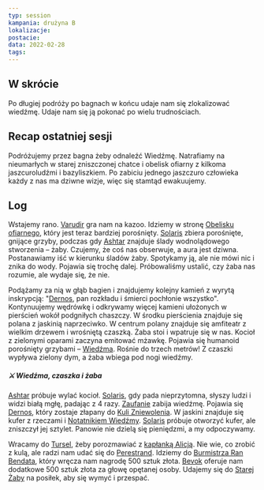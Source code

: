 ```yaml
---
typ: session
kampania: drużyna B
lokalizacje: 
postacie: 
data: 2022-02-28
tags: 
---
```

## W skrócie
Po długiej podróży po bagnach w końcu udaje nam się zlokalizować wiedźmę. Udaje nam się ją pokonać po wielu trudnościach.

## Recap ostatniej sesji
Podróżujemy przez bagna żeby odnaleźć Wiedźmę. Natrafiamy na nieumarłych w starej zniszczonej chatce i obelisk ofiarny z kilkoma jaszcuroludźmi i bazyliszkiem. Po zabiciu jednego jaszczuro człowieka każdy z nas ma dziwne wizje, więc się stamtąd ewakuujemy.
## Log
Wstajemy rano. [Varudir](../postacie%20graczy/Varudir.md) gra nam na kazoo. Idziemy w stronę [Obelisku ofiarnego](../lokacje/Obelisk%20ofiarny.md), który jest teraz bardziej porośnięty. [Solaris](../postacie%20graczy/Solaris.md) zbiera porośnięte, gnijące grzyby, podczas gdy [Ashtar](../postacie%20graczy/Ashtar.md) znajduje ślady wodnolądowego stworzenia – żaby. Czujemy, że coś nas obserwuje, a aura jest dziwna. Postanawiamy iść w kierunku śladów żaby. Spotykamy ją, ale nie mówi nic i znika do wody. Pojawia się trochę dalej. Próbowaliśmy ustalić, czy żaba nas rozumie, ale wydaje się, że nie.

Podążamy za nią w głąb bagien i znajdujemy kolejny kamień z wyrytą inskrypcją: "[Dernos](../bogowie/Dernos.md), pan rozkładu i śmierci pochłonie wszystko". Kontynuujemy wędrówkę i odkrywamy więcej kamieni ułożonych w pierścień wokół podgniłych chaszczy. W środku pierścienia znajduje się polana z jaskinią naprzeciwko. W centrum polany znajduje się amfiteatr z wielkim drzewem i wrośniętą czaszką. Żaba stoi i wpatruje się w nas. Kocioł z zielonymi oparami zaczyna emitować mżawkę. Pojawia się humanoid porośnięty grzybami – [Wiedźma](../NPC/Wied%C5%BAma.md). Rośnie do trzech metrów! Z czaszki wypływa zielony dym, a żaba wbiega pod nogi wiedźmy.

##### ⚔ Wiedźma, czaszka i żaba

[Ashtar](../postacie%20graczy/Ashtar.md) próbuje wylać kocioł. [Solaris](../postacie%20graczy/Solaris.md), gdy pada nieprzytomna, słyszy ludzi i widzi białą mgłę, padając z 4 razy. [Zaufanie](../postacie%20graczy/Zaufanie.md) zabija wiedźmę. Pojawia się [Dernos](../bogowie/Dernos.md), który zostaje złapany do [Kuli Zniewolenia](../przedmioty/Kula%20Zniewolenia.md). W jaskini znajduje się kufer z rzeczami i [Notatnikiem Wiedźmy](../przedmioty/Notatnik%20Wied%C5%BAmy.md). [Solaris](../postacie%20graczy/Solaris.md) próbuje otworzyć kufer, ale zniszczył jej sztylet. Panowie nie dzielą się pieniędzmi, a my odpoczywamy.

Wracamy do [Tursel](../lokacje/Tursel.md), żeby porozmawiać z [kapłanką Alicją](../NPC/kap%C5%82anka%20Alicja.md). Nie wie, co zrobić z kulą, ale radzi nam udać się do [Perestrand](../lokacje/Perestrand.md). Idziemy do [Burmistrza Ran Bendata](../NPC/Burmistrz%20Ran%20Bendat.md), który wręcza nam nagrodę 500 sztuk złota. [Bevok](../NPC/Bevok.md) oferuje nam dodatkowe 500 sztuk złota za głowę opętanej osoby. Udajemy się do [Starej Żaby](../lokacje/Stara%20%C5%BBaba.md) na posiłek, aby się wymyć i przespać.
